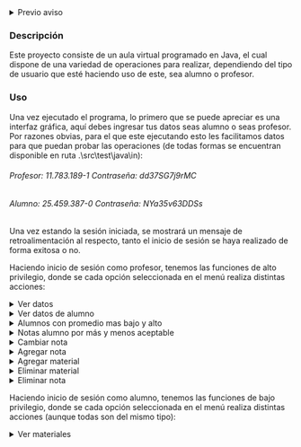 <details>
<summary> Previo aviso </summary>
Todos los RUTs, contraseñas e individuos dentro de este programa fueron generados mediante un generador programado por uno de nuestros integrantes y no pertenecen a ninguna persona en específico y tampoco fueron usados de forma maliciosa.
</details>

### Descripción
Este proyecto consiste de un aula virtual programado en Java, el cual dispone de una variedad de operaciones para realizar, dependiendo del tipo de usuario que esté haciendo uso de este, sea alumno o profesor.

### Uso
Una vez ejecutado el programa, lo primero que se puede apreciar es una interfaz gráfica, aquí debes ingresar tus datos seas alumno o seas profesor. Por razones obvias, para el que este ejecutando esto les facilitamos datos para que puedan probar las operaciones (de todas formas se encuentran disponible en ruta .\src\test\java\in):

###### Profesor: 11.783.189-1 Contraseña: dd37SG7j9rMC
###### Alumno: 25.459.387-0 Contraseña: NYa35v63DDSs

Una vez estando la sesión iniciada, se mostrará un mensaje de retroalimentación al respecto, tanto el inicio de sesión se haya realizado de forma exitosa o no.

Haciendo inicio de sesión como profesor, tenemos las funciones de alto privilegio, donde se cada opción seleccionada en el menú realiza distintas acciones:

<details>
  <summary>Ver datos</summary>
  La opción ver datos nos permite mostrar los datos del usuario logueado.
</details>

<details>
  <summary>Ver datos de alumno</summary>
  La opción ver datos de alumno nos permite mostrar los datos de un alumno, buscándolo en base al RUT.
</details>

<details>
  <summary>Alumnos con promedio mas bajo y alto</summary>
  La opción nos permite mostrar por terminal los alumnos que tienen el promedio más bajo y más alto entre todos los cursos.
</details>

<details>
  <summary>Notas alumno por más y menos aceptable</summary>
  La opcion nos permite mostrar por terminal los alumnos con promedio general mayor a 4.0 y menor a 5.0 (aceptable) y los alumnos con promedio inferior a 4.0 (inaceptable).
</details>

<details>
  <summary>Cambiar nota</summary>
  La opción nos permite cambiar la nota de un alumno, primero buscandolo por el RUT, después nos mostrará una lista de los ramos en los cuales podemos cambiar una nota y luego nos mostrara por terminal las notas que podemos reemplazar, a lo que deberemos ingresar un valor entre el intervalo que deje.
</details>

<details>
  <summary>Agregar nota</summary>
  La opción nos permite agregar una nota a un alumno, primero buscandolo por el RUT, después nos mostrará una lista de los ramos en los cuales podemos cambiar una nota y luego deberemos ingresar la cantidad de notas a agregar y posteriormente las notas que queramos.
</details>

<details>
  <summary>Agregar material</summary>
  La opción nos permite agregar un material a un curso, para que los alumnos traigan en un dia específico.
</details>

<details>
  <summary>Eliminar material</summary>
  La opción nos permite eliminar un material de un curso.
</details>

<details>
  <summary>Eliminar nota</summary>
  La opción nos permite eliminar una nota de algun alumno primero buscandolo por el RUT, después nos mostrará una lista de los ramos en los cuales podemos eliminar una nota y luego nos mostrara por terminal las notas que podemos eliminar, a lo que deberemos ingresar un valor entre el intervalo que deje.
</details>

Haciendo inicio de sesión como alumno, tenemos las funciones de bajo privilegio, donde se cada opción seleccionada en el menú realiza distintas acciones (aunque todas son del mismo tipo):

<details>
  <summary>Ver materiales</summary>
  La función ver materiales nos permite ver los materiales que debe traer un alumno en sus distintos ramos.

<details>
  <summary>Exportar notas</summary>
  La función exportar notas exportará el avance de notas del alumno en un archivo .csv que estará disponible en la ruta: .\src\test\java\out.
</details>

<details>
  <summary>Mostrar notas</summary>
  La función mostrar notas nos mostrará las notas del alumno en la terminal.
</details>

Todas las interacciones poseen indicaciones sobre que operación realizar, por lo que no necesitan una profundización mayor.

